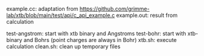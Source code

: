 example.cc: adaptation from https://github.com/grimme-lab/xtb/blob/main/test/api/c_api_example.c
example.out: result from calculation

test-angstrom: start with xtb binary and Angstroms
test-bohr: start with xtb-binary and Bohrs
(point charges are always in Bohr)
xtb.sh: execute calculation
clean.sh: clean up temporary files
